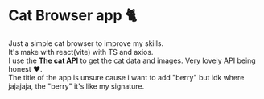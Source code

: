 # Cat Browser app 🐈

Just a simple cat browser to improve my skills.  
It's make with react(vite) with TS and axios.  
I use the __[The cat API](https://thecatapi.com/)__ to get the cat data and images. Very lovely API being honest ❤.  
The title of the app is unsure cause i want to add "berry" but idk where jajajaja, the "berry" it's like my signature.
